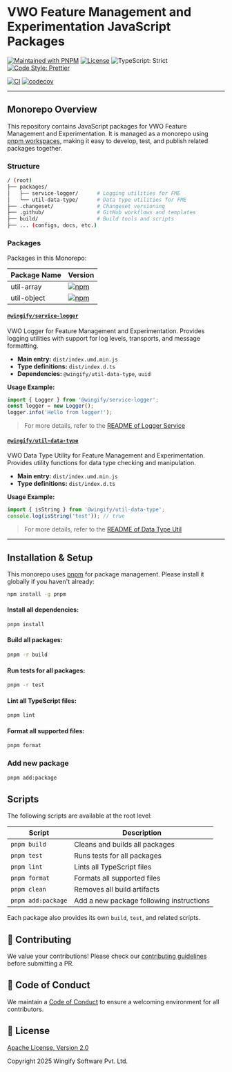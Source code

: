 # VWO Feature Management and Experimentation JavaScript Packages

[![Maintained with PNPM](https://img.shields.io/badge/maintained%20with-pnpm-green?style=for-the-badge)](https://pnpm.io/) [![License](https://img.shields.io/github/license/wingify/vwo-fme-js-packages?style=for-the-badge&color=blue)](http://www.apache.org/licenses/LICENSE-2.0) ![TypeScript: Strict](https://img.shields.io/badge/typescript-strict-yellow?style=for-the-badge) [![Code Style: Prettier](https://img.shields.io/badge/code_style-prettier-e72163?style=for-the-badge)](https://prettier.io)

[![CI](https://img.shields.io/github/actions/workflow/status/wingify/vwo-fme-js-packages/ci.yml?style=for-the-badge&logo=github)](https://github.com/wingify/vwo-fme-js-packages/actions?query=workflow%3ACI) [![codecov](https://img.shields.io/codecov/c/github/wingify/vwo-fme-js-packages?token=813UYYMWGM&style=for-the-badge&logo=codecov)](https://codecov.io/gh/wingify/vwo-fme-js-packages)

---

## Monorepo Overview

This repository contains JavaScript packages for VWO Feature Management and Experimentation. It is managed as a monorepo using [pnpm workspaces](https://pnpm.io/workspaces), making it easy to develop, test, and publish related packages together.

### Structure

```bash
/ (root)
├── packages/
│   ├── service-logger/      # Logging utilities for FME
│   └── util-data-type/      # Data type utilities for FME
├── .changeset/              # Changeset versioning
├── .github/                 # GitHub workflows and templates
├── build/                   # Build tools and scripts
├── ... (configs, docs, etc.)
```

### Packages

Packages in this Monorepo:

| Package Name | Version                                                                                                                                                                     |
| ------------ | --------------------------------------------------------------------------------------------------------------------------------------------------------------------------- |
| util-array   | [![npm](https://img.shields.io/npm/v/@wingify/util-data-type.svg?label=@wingify/util-data-type&style=for-the-badge)](https://www.npmjs.com/package/@wingify/util-data-type) |
| util-object  | [![npm](https://img.shields.io/npm/v/@wingify/service-logger.svg?label=@wingify/service-logger&style=for-the-badge)](https://www.npmjs.com/package/@wingify/service-logger) |

#### [`@wingify/service-logger`](./packages/service-logger)

VWO Logger for Feature Management and Experimentation. Provides logging utilities with support for log levels, transports, and message formatting.

- **Main entry:** `dist/index.umd.min.js`
- **Type definitions:** `dist/index.d.ts`
- **Dependencies:** `@wingify/util-data-type`, `uuid`

**Usage Example:**

```js
import { Logger } from '@wingify/service-logger';
const logger = new Logger();
logger.info('Hello from logger!');
```

> For more details, refer to the [README of Logger Service](./packages/service-logger/README.md)

#### [`@wingify/util-data-type`](./packages/util-data-type)

VWO Data Type Utility for Feature Management and Experimentation. Provides utility functions for data type checking and manipulation.

- **Main entry:** `dist/index.umd.min.js`
- **Type definitions:** `dist/index.d.ts`

**Usage Example:**

```js
import { isString } from '@wingify/util-data-type';
console.log(isString('test')); // true
```

> For more details, refer to the [README of Data Type Util](./packages/util-data-type/README.md)

---

## Installation & Setup

This monorepo uses [pnpm](https://pnpm.io/) for package management. Please install it globally if you haven't already:

```bash
npm install -g pnpm
```

#### Install all dependencies:

```bash
pnpm install
```

#### Build all packages:

```bash
pnpm -r build
```

#### Run tests for all packages:

```bash
pnpm -r test
```

#### Lint all TypeScript files:

```bash
pnpm lint
```

#### Format all supported files:

```bash
pnpm format
```

### Add new package

```bash
pnpm add:package
```

## Scripts

The following scripts are available at the root level:

| Script             | Description                              |
| ------------------ | ---------------------------------------- |
| `pnpm build`       | Cleans and builds all packages           |
| `pnpm test`        | Runs tests for all packages              |
| `pnpm lint`        | Lints all TypeScript files               |
| `pnpm format`      | Formats all supported files              |
| `pnpm clean`       | Removes all build artifacts              |
| `pnpm add:package` | Add a new package following instructions |

Each package also provides its own `build`, `test`, and related scripts.

## 🤝 Contributing

We value your contributions! Please check our [contributing guidelines](https://github.com/wingify/vwo-fme-js-packages/blob/master/CONTRIBUTING.md) before submitting a PR.

## 📜 Code of Conduct

We maintain a [Code of Conduct](https://github.com/wingify/vwo-fme-js-packages/blob/master/CODE_OF_CONDUCT.md) to ensure a welcoming environment for all contributors.

## 📄 License

[Apache License, Version 2.0](https://github.com/wingify/vwo-fme-js-packages/blob/master/LICENSE)

Copyright 2025 Wingify Software Pvt. Ltd.
